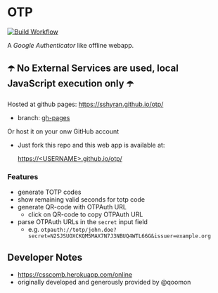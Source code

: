 # OTP 

[![Build Workflow](https://github.com/sshyran/otp/workflows/Build%20&%20Deploy/badge.svg)](https://github.com/sshyran/otp/actions)

A *Google Authenticator* like offline webapp.

## ☂️ No External Services are used, local JavaScript execution only ☂️

Hosted at github pages: https://sshyran.github.io/otp/
* branch: [gh-pages](https://github.com/sshyran/otp/tree/gh-pages)

Or host it on your onw GitHub account 
* Just fork this repo and this web app is available at:
  
  [https://\<USERNAME>.github.io/otp/](https://USERNAME.github.io/otp/)


### Features
* generate TOTP codes
* show remaining valid seconds for totp code
* generate QR-code with OTPAuth URL
  * click on QR-code to copy OTPAuth URL
* parse OTPAuth URLs in the `secret` input field
  * e.g. `otpauth://totp/john.doe?secret=N2SJSUOXCKQM5MAX7N7J3NBUQ4WTL66G&issuer=example.org`
  
## Developer Notes
* https://csscomb.herokuapp.com/online
* originally developed and generously provided by @qoomon 
